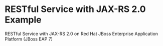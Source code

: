 # RESTful Service with JAX-RS 2.0 Example

RESTful Service with JAX-RS 2.0 on Red Hat JBoss Enterprise Application Platform (JBoss EAP 7) 
